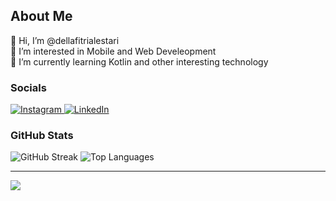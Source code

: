 ## About Me
👋 Hi, I’m @dellafitrialestari<br>👀 I’m interested in Mobile and Web Develeopment<br>🌱 I’m currently learning Kotlin and other interesting technology


### Socials
<p>
  <a href="https://instagram.com/della.lesta" target="_blank">
    <img alt="Instagram" src="https://img.shields.io/badge/Instagram-%23E4405F.svg?&logo=instagram&logoColor=white" />
  </a>
  <a href="https://www.linkedin.com/in/dellafitrialestari/" target="_blank">
    <img alt="LinkedIn" src="https://img.shields.io/badge/LinkedIn-%230077B5.svg?&logo=linkedin&logoColor=white" />
  </a>
</p>

### GitHub Stats
![GitHub Streak](https://github-readme-streak-stats.herokuapp.com/?user=dellafitrialestari&theme=midnight-purple&hide_border=true)
![Top Languages](https://github-readme-stats.vercel.app/api/top-langs/?username=dellafitrialestari&theme=midnight-purple&hide_border=true&include_all_commits=true&count_private=true&layout=compact)

---
[![](https://visitcount.itsvg.in/api?id=dellafitrialestari&icon=0&color=0)](https://visitcount.itsvg.in)
